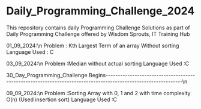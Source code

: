# Daily_Programming_Challenge_2024
This repository contains daily Programming Challenge Solutions as part of Daily Programming Challenge offered by Wisdom Sprouts, IT Training Hub 

01_09_2024:\n
Problem             : Kth Largest Term of an array Without sorting
Language Used  : C

03_09_2024:\n
Problem             :Median without actual sorting
Language Used  :C

30_Day_Programming_Challenge Begins--------------------------------------------------------------------------------------------------------------\n

09_09_2024:\n
Problem             :Sorting Array with 0, 1 and 2 with time complexity O(n) (Used insertion sort)
Language Used  :C

